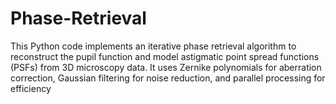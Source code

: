 # Phase-Retrieval
This Python code implements an iterative phase retrieval algorithm to reconstruct the pupil function and model astigmatic point spread functions (PSFs) from 3D microscopy data. It uses Zernike polynomials for aberration correction, Gaussian filtering for noise reduction, and parallel processing for efficiency

